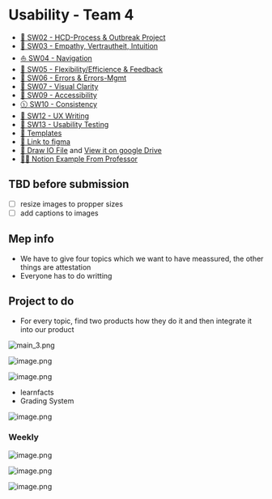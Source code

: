 # Usability - Team 4

- [💭 SW02 - HCD-Process & Outbreak Project](SW02%20-%20HCD-Process%20&%20Outbreak%20Project.md)
- [🫶 SW03 - Empathy, Vertrautheit, Intuition](SW03%20-%20Empathy,%20Vertrautheit,%20Intuition.md)
- [⛵️ SW04 - Navigation](SW04%20-%20Navigation.md)
- [💪 SW05 - Flexibility/Efficience & Feedback](SW05%20-%20Flexibility%20Efficience%20&%20Feedback.md)
- [🚨 SW06 - Errors & Errors-Mgmt](SW06%20-%20Errors%20&%20Errors-Mgmt.md)
- [🔎 SW07 - Visual Clarity](SW07%20-%20Visual%20Clarity.md)
- [🦽 SW09 - Accessibility](SW09%20-%20Accessibility.md)
- [🕦 SW10 - Consistency](SW10%20-%20Consistency.md)
- [📝 SW12 - UX Writing](SW12%20-%20UX%20Writing.md)
- [🧪 SW13 - Usability Testing](SW13%20-%20Usability%20Testing.md)
- [🔁 Templates](Templates.md)
- [📱 Link to figma](https://www.figma.com/design/WFyYDN7eLijPJsRvvZk4Tk/MealBestie?node-id=0-1&t=5Ng1biHRU31EesTs-1)
- [🎨 Draw IO File](<Cooking App.drawio>) and [View it on google Drive](https://drive.google.com/file/d/1hFEY_kcCdUKH5Hj8J2mS8DR260-CKODJ/view?usp=sharing)
- [👨‍🏫 Notion Example From Professor](https://concise-clownfish-137.notion.site/Beispiel-Projekt-Outbreak-Fitness-Tool-10337ff349ae8109943ac8a4466ba8d0)

## TBD before submission

- [ ] resize images to propper sizes
- [ ] add captions to images

## Mep info

- We have to give four topics which we want to have meassured, the other things are attestation
- Everyone has to do writting

## Project to do

- For every topic, find two products how they do it and then integrate it into our product

![main_3.png](Images/main/main_3.png)

![image.png](Images/main/main_1.png)

![image.png](Images/main/main_2.png)

- learnfacts
- Grading System

![image.png](Images/main/main_5.png)

### Weekly

![image.png](Images/main/main_7.png)

![image.png](Images/main/main_8.png)

![image.png](Images/main/main_9.png)
